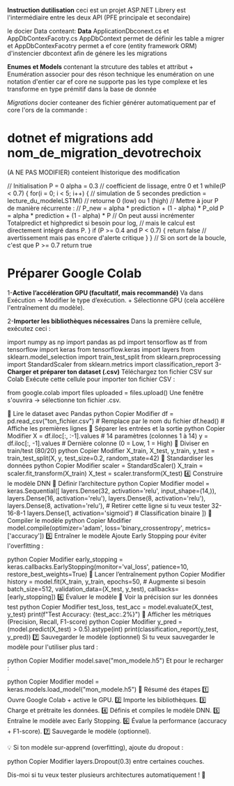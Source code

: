 **Instruction dutilisation**
ceci est un projet ASP.NET Librery est l'intermédiaire entre les deux API (PFE principale et secondaire)

le docier Data conteant:
**Data**
ApplicationDbconext.cs
et AppDbContexFacotry.cs
AppDbContext permet de définir les table a migrer
et AppDbContexFacotry permet a ef core (entity framework ORM) d'instencier dbcontext afin de génere les les migrations

**Enumes et Models**
contenant la strcuture des tables et attribut + Enumération associer 
pour des réson technique les enumération on une notation d'entier car ef core ne supporte pas les type complexe
et les transforme en type prémitif dans la base de donnée 

*Migrations*
docier conteaner des fichier générer automatiquement par ef core l'ors de la commande :
# dotnet ef migrations add nom_de_migration_devotrechoix
 (A NE PAS MODIFIER) conteient lhistorique des modification 


// Initialisation
P = 0
alpha = 0.3  // coefficient de lissage, entre 0 et 1
while(P < 0.7) {
    for(i = 0; i < 5; i++) {  // simulation de 5 secondes
        prediction = lecture_du_modeleLSTM()  // retourne 0 (low) ou 1 (high)
        // Mettre à jour P de manière récurrente :
        // P_new = alpha * prediction + (1 - alpha) * P_old
        P = alpha * prediction + (1 - alpha) * P
        // On peut aussi incrémenter Totalpredict et highpredict si besoin pour log,
        // mais le calcul est directement intégré dans P.
    }
    if (P >= 0.4 and P < 0.7) {
        return false  // avertissement mais pas encore d'alerte critique
    }
}
// Si on sort de la boucle, c'est que P >= 0.7
return true

# Préparer Google Colab


1-**Active l’accélération GPU (facultatif, mais recommandé)**
 Va dans Exécution → Modifier le type d’exécution.
                    +
Sélectionne GPU (cela accélère l'entraînement du modèle).

2-**Importer les bibliothèques nécessaires**
Dans la première cellule, exécutez ceci :

import numpy as np
import pandas as pd
import tensorflow as tf
from tensorflow import keras
from tensorflow.keras import layers
from sklearn.model_selection import train_test_split
from sklearn.preprocessing import StandardScaler
from sklearn.metrics import classification_report
3-**Charger et préparer ton dataset (.csv)**
Téléchargez ton fichier CSV sur Colab
Exécute cette cellule pour importer ton fichier CSV :

from google.colab import files
uploaded = files.upload()
Une fenêtre s'ouvrira → sélectionne ton fichier .csv.

📌 Lire le dataset avec Pandas
python
Copier
Modifier
df = pd.read_csv("ton_fichier.csv")  # Remplace par le nom du fichier
df.head()  # Affiche les premières lignes
📌 Séparer les entrées et la sortie
python
Copier
Modifier
X = df.iloc[:, :-1].values  # 14 paramètres (colonnes 1 à 14)
y = df.iloc[:, -1].values   # Dernière colonne (0 = Low, 1 = High)
📌 Diviser en train/test (80/20)
python
Copier
Modifier
X_train, X_test, y_train, y_test = train_test_split(X, y, test_size=0.2, random_state=42)
📌 Standardiser les données
python
Copier
Modifier
scaler = StandardScaler()
X_train = scaler.fit_transform(X_train)
X_test = scaler.transform(X_test)
4️⃣ Construire le modèle DNN
📌 Définir l’architecture
python
Copier
Modifier
model = keras.Sequential([
    layers.Dense(32, activation='relu', input_shape=(14,)),
    layers.Dense(16, activation='relu'),
    layers.Dense(8, activation='relu'),
    layers.Dense(8, activation='relu'),  # Retirer cette ligne si tu veux tester 32-16-8-1
    layers.Dense(1, activation='sigmoid')  # Classification binaire
])
📌 Compiler le modèle
python
Copier
Modifier
model.compile(optimizer='adam',
              loss='binary_crossentropy',
              metrics=['accuracy'])
5️⃣ Entraîner le modèle
Ajoute Early Stopping pour éviter l'overfitting :

python
Copier
Modifier
early_stopping = keras.callbacks.EarlyStopping(monitor='val_loss', patience=10, restore_best_weights=True)
📌 Lancer l’entraînement
python
Copier
Modifier
history = model.fit(X_train, y_train,
                    epochs=50,  # Augmente si besoin
                    batch_size=512,
                    validation_data=(X_test, y_test),
                    callbacks=[early_stopping])
6️⃣ Évaluer le modèle
📌 Voir la précision sur les données test
python
Copier
Modifier
test_loss, test_acc = model.evaluate(X_test, y_test)
print(f"Test Accuracy: {test_acc:.2%}")
📌 Afficher les métriques (Precision, Recall, F1-score)
python
Copier
Modifier
y_pred = (model.predict(X_test) > 0.5).astype(int)
print(classification_report(y_test, y_pred))
7️⃣ Sauvegarder le modèle (optionnel)
Si tu veux sauvegarder le modèle pour l'utiliser plus tard :

python
Copier
Modifier
model.save("mon_modele.h5")
Et pour le recharger :

python
Copier
Modifier
model = keras.models.load_model("mon_modele.h5")
🎯 Résumé des étapes
1️⃣ Ouvre Google Colab + active le GPU.
2️⃣ Importe les bibliothèques.
3️⃣ Charge et prétraite les données.
4️⃣ Définis et compiles le modèle DNN.
5️⃣ Entraîne le modèle avec Early Stopping.
6️⃣ Évalue la performance (accuracy + F1-score).
7️⃣ Sauvegarde le modèle (optionnel).

💡 Si ton modèle sur-apprend (overfitting), ajoute du dropout :

python
Copier
Modifier
layers.Dropout(0.3)
entre certaines couches.

Dis-moi si tu veux tester plusieurs architectures automatiquement ! 🚀